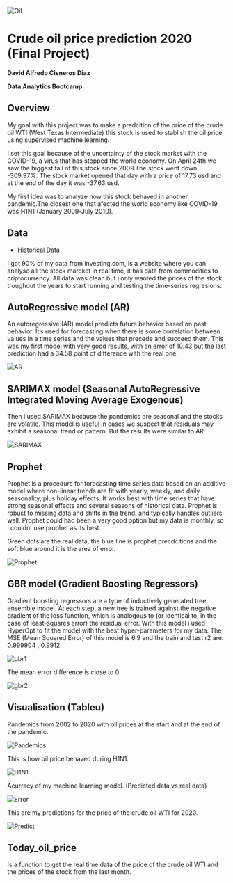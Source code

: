 ![Oil](https://github.com/DavidCis/Final-project/blob/master/Images/854081161001_6154929188001_6154933434001-vs.jpg)

# Crude oil price prediction 2020 (Final Project)

**David Alfredo Cisneros Diaz**

**Data Analytics Bootcamp**


## Overview

My goal with this project was to make a predcition of the price of the crude oil WTI (West Texas Intermediate) this stock is used to stablish the oil price using supervised machine learning.

I set this goal because of the uncertainty of the stock market with the COVID-19, a virus that has stopped the world economy. On April 24th we saw the biggest fall of this stock since 2009.The stock went down -309.97%. The stock market opened that day with a price of 17.73 usd and at the end of the day it was -37.63 usd.

My first idea was to analyze how this stock behaved in another pandemic.The closest one that afected the world economy like COVID-19 was H1N1 (January 2009-July 2010).


##
## Data

* [Historical Data](https://mx.investing.com/commodities/crude-oil-historical-data)

I got 90% of my data from investing.com, is a website where you can analyse all the stock marcket in real time, it has data from commodities to criptocurrency.
All data was clean but i only wanted the prices of the stock troughout the years to start running and testing the time-series regresions.


##
## AutoRegressive model (AR)

An autoregressive (AR) model predicts future behavior based on past behavior. It’s used for forecasting when there is some correlation between values in a time series and the values that precede and succeed them.
This was my first model with very good results, with an error of 10.43 but the last prediction had a 34.58 point of difference with the real one.

![AR](https://github.com/DavidCis/Final-project/blob/master/Images/ar.png)


##
## SARIMAX model (Seasonal AutoRegressive Integrated Moving Average Exogenous)

Then i used SARIMAX because the pandemics are seasonal and the stocks are volatile. This model is useful in cases we suspect that residuals may exhibit a seasonal trend or pattern.
But the results were similar to AR.

![SARIMAX](https://github.com/DavidCis/Final-project/blob/master/Images/sarimax.png)

##
## Prophet

Prophet is a procedure for forecasting time series data based on an additive model where non-linear trends are fit with yearly, weekly, and daily seasonality, plus holiday effects. It works best with time series that have strong seasonal effects and several seasons of historical data. Prophet is robust to missing data and shifts in the trend, and typically handles outliers well.
Prophet could had been a very good option but my data is monthly, so i couldnt use prophet as its best.

Green dots are the real data, the blue line is prophet precdcitions and the soft blue around it is the area of error.

![Prophet](https://github.com/DavidCis/Final-project/blob/master/Images/prophet.png)


##
## GBR model (Gradient Boosting Regressors)

Gradient boosting regressors are a type of inductively generated tree ensemble model. At each step, a new tree is trained against the negative gradient of the loss function, which is analogous to (or identical to, in the case of least-squares error) the residual error.
With this model i used HyperOpt to fit the model with the best hyper-parameters for my data.
The MSE (Mean Squared Error) of this model is 6.9 and the train and test r2 are: 0.999904 , 0.9912.

![gbr1](https://github.com/DavidCis/Final-project/blob/master/Images/tail_gbr.png)

The mean error difference is close to 0.

![gbr2](https://github.com/DavidCis/Final-project/blob/master//Images/describe_gbr.png)


##
## Visualisation (Tableu)

Pandemics from 2002 to 2020 with oil prices at the start and at the end of the pandemic.


![Pandemics](https://github.com/DavidCis/Final-project/blob/master/Images/price_pandemics.png)


This is how oil price behaved during H1N1.


![H1N1](https://github.com/DavidCis/Final-project/blob/master/Images/h1n1.png)


Acurracy of my machine learning model. (Predicted data vs real data)


![Error](https://github.com/DavidCis/Final-project/blob/master/Images/realvserror.png)


This are my predictions for the price of the crude oil WTI for 2020.


![Predict](https://github.com/DavidCis/Final-project/blob/master/Images/prediction2020.png)


##
## Today_oil_price

Is a function to get the real time data of the price of the crude oil WTI and the prices of the stock from the last month.
